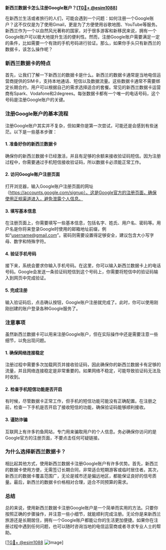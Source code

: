 **新西兰数据卡怎么注册Google账户？[[TG💪+ @esim1088](https://t.me/s/esim1088)]**

在新西兰生活或者旅行的人们，可能会遇到一个问题：如何注册一个Google账户？这不仅仅是为了使用Gmail，更是为了方便使用谷歌地图、YouTube等服务。新西兰作为一个以自然风光著称的国家，对于很多游客和新移民来说，拥有一个Google账户可以极大地提升生活的便利性。然而，注册Google账户需要满足一定的条件，比如需要一个有效的手机号码进行验证。那么，如果你手头只有新西兰的数据卡，该怎么操作呢？

### 新西兰数据卡的特点

首先，让我们了解一下新西兰的数据卡是什么。新西兰的数据卡通常是当地电信运营商提供的SIM卡，支持本地通话、短信以及数据流量。这些数据卡通常不需要绑定长期合约，用户可以根据自己的需求选择适合的套餐。常见的新西兰数据卡运营商有Spark、Vodafone和2degrees。每张数据卡都有一个唯一的电话号码，这个号码是注册Google账户的关键。

### 注册Google账户的基本流程

注册Google账户其实并不复杂，但如果你是第一次尝试，可能还是会感到有些迷茫。以下是一些基本步骤：

#### 1. 准备好你的新西兰数据卡

确保你的新西兰数据卡已经激活，并且有足够的余额来接收验证码短信。因为注册过程中，你需要通过手机短信接收验证码，所以数据卡必须能正常工作。

#### 2. 访问Google账户注册页面

打开浏览器，输入Google账户注册页面的网址（https://accounts.google.com/signup）。这是Google官方的注册页面，确保使用正规渠道进入，避免泄露个人信息。

#### 3. 填写基本信息

在注册页面上，你需要填写一些基本信息，包括名字、姓氏、用户名、密码等。用户名是你将来登录Google时使用的邮箱地址前缀，例如“username@gmail.com”。密码则需要设置得足够安全，建议包含大小写字母、数字和特殊字符。

#### 4. 验证手机号码

接下来，系统会要求你输入手机号码。在这里，你可以输入新西兰数据卡上的电话号码。Google会发送一条验证码短信到这个号码上，你需要将短信中的验证码输入到网页中完成验证。

#### 5. 完成注册

输入验证码后，点击确认按钮，Google账户注册就完成了。此时，你可以使用刚刚创建的账户登录各种Google服务了。

### 注意事项

虽然新西兰数据卡可以用来注册Google账户，但在实际操作中还是需要注意一些细节，以免出现问题。

#### 1. 确保网络连接稳定

注册过程中需要多次加载网页并接收验证码，因此确保你的新西兰数据卡有足够的流量，并且网络连接稳定是非常重要的。如果网络不稳定，可能导致验证码无法及时收到。

#### 2. 检查手机短信功能是否开启

有时候，尽管数据卡正常工作，但手机的短信功能可能没有正确配置。在注册之前，检查一下手机是否开启了接收短信的功能，确保验证码能够顺利接收。

#### 3. 谨防诈骗

互联网上有许多钓鱼网站，专门用来骗取用户的个人信息。务必确保你访问的是Google官方的注册页面，不要点击任何可疑链接。

### 为什么选择新西兰数据卡？

相比起其他方式，使用新西兰数据卡注册Google账户有许多优势。首先，新西兰的数据卡使用方便，无需签订长期合同，非常适合短期游客或临时居住者。其次，新西兰的数据卡覆盖范围广，无论是城市还是偏远地区，都能保证良好的信号质量。最后，新西兰的数据卡价格相对合理，适合不同预算的需求。

### 总结

总的来说，使用新西兰数据卡注册Google账户是一个简单而实用的方法。只要你按照正确的步骤操作，并注意一些小细节，就能顺利完成注册。无论你是来新西兰旅游还是长期居住，拥有一个Google账户都能让你的生活更加便捷。如果你在注册过程中遇到任何问题，也可以随时咨询当地的电信运营商或者寻求专业人士的帮助。

[[TG💪+ @esim1088](https://t.me/s/esim1088) ![Image](https://i.postimg.cc/4NQfJmqS/Snipaste-2025-05-13-00-14-12.png)]